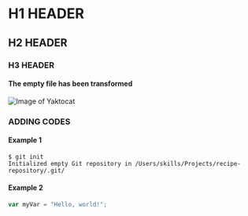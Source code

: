 # H1 HEADER

## H2 HEADER

### H3 HEADER

#### The empty file has been transformed

![Image of Yaktocat](https://octodex.github.com/images/yaktocat.png)


### ADDING CODES

#### Example 1
```
$ git init
Initialized empty Git repository in /Users/skills/Projects/recipe-repository/.git/
```
#### Example 2
``` javascript
var myVar = "Hello, world!";
```
